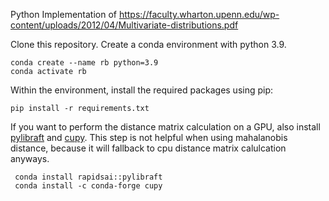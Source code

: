 Python Implementation of https://faculty.wharton.upenn.edu/wp-content/uploads/2012/04/Multivariate-distributions.pdf

Clone this repository. Create a conda environment with python 3.9. 

```
conda create --name rb python=3.9
conda activate rb
```

Within the environment, install the required packages using pip:
```
pip install -r requirements.txt
```

If you want to perform the distance matrix calculation on a GPU, also install [pylibraft](https://anaconda.org/rapidsai/pylibraft) and [cupy](https://docs.cupy.dev/en/v13.2.0/install.html#installing-cupy). 
This step is not helpful when using mahalanobis distance, because it will fallback to cpu distance matrix calulcation anyways.
```
 conda install rapidsai::pylibraft
 conda install -c conda-forge cupy
```

